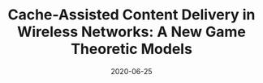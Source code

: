 ---
title: "Cache-Assisted Content Delivery in Wireless Networks: A New Game Theoretic Models"
authors:
- Chao Fang
- Changtong Liu
- Zhuwei Wang
- Yang Sun
- Wei Ni
- Peng Li
- Song Guo

date: "2020-06-25"
doi: "10.1109/JSYST.2020.3001229"

# Publication type.
# 1 = Conference paper; 2 = Journal article;
# 3 = Preprint Paper; 4 = Report; 5 = Book; 6 = Book section;
# 7 = Thesis; 8 = Patent
publication_types: ["2"]

# Publication name and optional abbreviated publication name.
publication: "*IEEE Systems Journal*"
publication_short: "JSYST"

url_pdf: https://ieeexplore.ieee.org/document/9125954
# url_code: ''
# url_dataset: ''
# url_poster: ''
# url_project: ''
# url_slides: ''
# url_video: ''

---